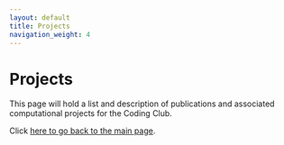 ```yaml
---
layout: default
title: Projects
navigation_weight: 4
---
```


# Projects

This page will hold a list and description of publications and associated computational projects for the Coding Club.

Click [here to go back to the main page](../).
